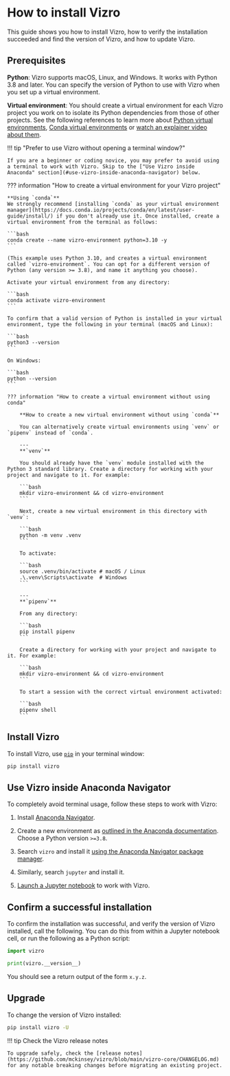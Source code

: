 # How to install Vizro

This guide shows you how to install Vizro, how to verify the installation succeeded and find the version of Vizro, and how to update Vizro.

## Prerequisites

**Python**: Vizro supports macOS, Linux, and Windows. It works with Python 3.8 and later. You can specify the version of Python to use with Vizro when you set up a virtual environment.


**Virtual environment**: You should create a virtual environment for each Vizro project you work on to
  isolate its Python dependencies from those of other projects. See the following references to learn more about [Python virtual environments](https://realpython.com/python-virtual-environments-a-primer/), [Conda virtual environments](https://docs.conda.io/projects/conda/en/latest/user-guide/getting-started.html#starting-conda) or [watch an explainer video about them](https://youtu.be/YKfAwIItO7M).

!!! tip "Prefer to use Vizro without opening a terminal window?"

    If you are a beginner or coding novice, you may prefer to avoid using a terminal to work with Vizro. Skip to the ["Use Vizro inside Anaconda" section](#use-vizro-inside-anaconda-navigator) below.



??? information "How to create a virtual environment for your Vizro project"

    **Using `conda`**
    We strongly recommend [installing `conda` as your virtual environment manager](https://docs.conda.io/projects/conda/en/latest/user-guide/install/) if you don't already use it. Once installed, create a virtual environment from the terminal as follows:

    ```bash
    conda create --name vizro-environment python=3.10 -y
    ```

    (This example uses Python 3.10, and creates a virtual environment called `vizro-environment`. You can opt for a different version of Python (any version >= 3.8), and name it anything you choose).

    Activate your virtual environment from any directory:

    ```bash
    conda activate vizro-environment
    ```

    To confirm that a valid version of Python is installed in your virtual environment, type the following in your terminal (macOS and Linux):

    ```bash
    python3 --version
    ```

    On Windows:

    ```bash
    python --version
    ```

    ??? information "How to create a virtual environment without using conda"

        **How to create a new virtual environment without using `conda`**

        You can alternatively create virtual environments using `venv` or `pipenv` instead of `conda`.

        ---
        **`venv`**

        You should already have the `venv` module installed with the Python 3 standard library. Create a directory for working with your project and navigate to it. For example:

        ```bash
        mkdir vizro-environment && cd vizro-environment
        ```

        Next, create a new virtual environment in this directory with `venv`:

        ```bash
        python -m venv .venv
        ```

        To activate:

        ```bash
        source .venv/bin/activate # macOS / Linux
        .\.venv\Scripts\activate  # Windows
        ```

        ---
        **`pipenv`**

        From any directory:

        ```bash
        pip install pipenv
        ```

        Create a directory for working with your project and navigate to it. For example:

        ```bash
        mkdir vizro-environment && cd vizro-environment
        ```

        To start a session with the correct virtual environment activated:

        ```bash
        pipenv shell
        ```



## Install Vizro

To install Vizro, use [`pip`](https://pip.pypa.io/en/stable/) in your terminal window:

```bash
pip install vizro
```
<!-- vale off -->

## Use Vizro inside Anaconda Navigator

<!-- vale on -->
To completely avoid terminal usage, follow these steps to work with Vizro:


1. Install [Anaconda Navigator](https://www.anaconda.com/download).

2. Create a new environment as [outlined in the Anaconda documentation](https://docs.anaconda.com/free/navigator/tutorials/manage-environments/). Choose a Python version `>=3.8`.

3. Search `vizro` and install it [using the Anaconda Navigator package manager](https://docs.anaconda.com/free/navigator/tutorials/manage-packages/).

4. Similarly, search `jupyter` and install it.

5. [Launch a Jupyter notebook](https://problemsolvingwithpython.com/02-Jupyter-Notebooks/02.04-Opening-a-Jupyter-Notebook/#open-a-jupyter-notebook-with-anaconda-navigator) to work with Vizro.


## Confirm a successful installation

To confirm the installation was successful, and verify the version of Vizro installed, call the following. You can do this from within a Jupyter notebook cell, or run the following as a Python script:

```py
import vizro

print(vizro.__version__)
```

You should see a return output of the form `x.y.z`.

## Upgrade

To change the version of Vizro installed:

```bash
pip install vizro -U
```

!!! tip Check the Vizro release notes

    To upgrade safely, check the [release notes](https://github.com/mckinsey/vizro/blob/main/vizro-core/CHANGELOG.md) for any notable breaking changes before migrating an existing project.
